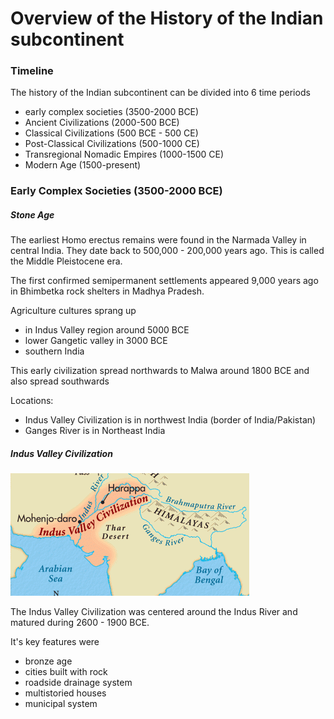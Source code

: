 Overview of the History of the Indian subcontinent
===================================================

### Timeline

The history of the Indian subcontinent can be divided into 6 time periods
* early complex societies (3500-2000 BCE)
* Ancient Civilizations (2000-500 BCE)
* Classical Civilizations (500 BCE - 500 CE)
* Post-Classical Civilizations (500-1000 CE)
* Transregional Nomadic Empires (1000-1500 CE)
* Modern Age (1500-present)

### Early Complex Societies (3500-2000 BCE)

##### Stone Age
The earliest Homo erectus remains were found in the Narmada Valley in central India. They date back to 500,000 - 200,000 years ago. This is called the Middle Pleistocene era.

The first confirmed semipermanent settlements appeared 9,000 years ago in Bhimbetka rock shelters in Madhya Pradesh.

Agriculture cultures sprang up
* in Indus Valley region around 5000 BCE
* lower Gangetic valley in 3000 BCE
* southern India


This early civilization spread northwards to Malwa around 1800 BCE and also spread southwards

Locations:
* Indus Valley Civilization is in northwest India (border of India/Pakistan)
* Ganges River is in Northeast India

##### Indus Valley Civilization
![](overview/5483547a4fb8cab6039d5c85e3af1e68.png)

The Indus Valley Civilization was centered around the Indus River and matured during 2600 - 1900 BCE.


It's key features were
* bronze age
* cities built with rock
* roadside drainage system
* multistoried houses
* municipal system
